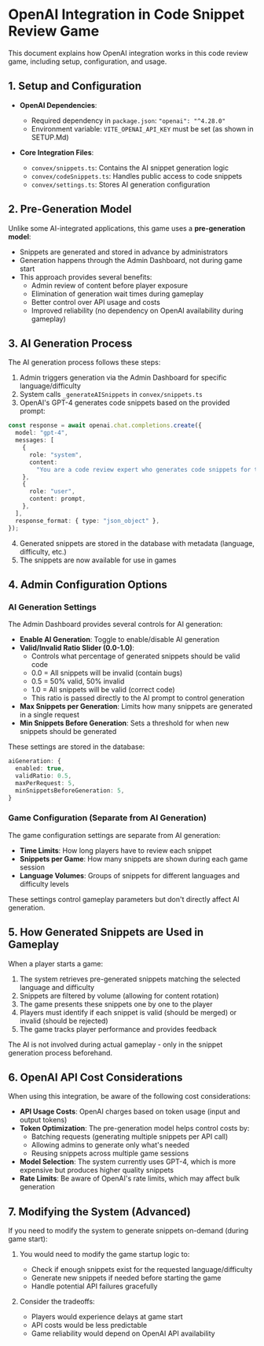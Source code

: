 # OpenAI Integration in Code Snippet Review Game

This document explains how OpenAI integration works in this code review game, including setup, configuration, and usage.

## 1. Setup and Configuration

- **OpenAI Dependencies**:

  - Required dependency in `package.json`: `"openai": "^4.28.0"`
  - Environment variable: `VITE_OPENAI_API_KEY` must be set (as shown in SETUP.Md)

- **Core Integration Files**:
  - `convex/snippets.ts`: Contains the AI snippet generation logic
  - `convex/codeSnippets.ts`: Handles public access to code snippets
  - `convex/settings.ts`: Stores AI generation configuration

## 2. Pre-Generation Model

Unlike some AI-integrated applications, this game uses a **pre-generation model**:

- Snippets are generated and stored in advance by administrators
- Generation happens through the Admin Dashboard, not during game start
- This approach provides several benefits:
  - Admin review of content before player exposure
  - Elimination of generation wait times during gameplay
  - Better control over API usage and costs
  - Improved reliability (no dependency on OpenAI availability during gameplay)

## 3. AI Generation Process

The AI generation process follows these steps:

1. Admin triggers generation via the Admin Dashboard for specific language/difficulty
2. System calls `_generateAISnippets` in `convex/snippets.ts`
3. OpenAI's GPT-4 generates code snippets based on the provided prompt:

```typescript
const response = await openai.chat.completions.create({
  model: "gpt-4",
  messages: [
    {
      role: "system",
      content:
        "You are a code review expert who generates code snippets for testing developers' ability to spot bugs.",
    },
    {
      role: "user",
      content: prompt,
    },
  ],
  response_format: { type: "json_object" },
});
```

4. Generated snippets are stored in the database with metadata (language, difficulty, etc.)
5. The snippets are now available for use in games

## 4. Admin Configuration Options

### AI Generation Settings

The Admin Dashboard provides several controls for AI generation:

- **Enable AI Generation**: Toggle to enable/disable AI generation
- **Valid/Invalid Ratio Slider (0.0-1.0)**:
  - Controls what percentage of generated snippets should be valid code
  - 0.0 = All snippets will be invalid (contain bugs)
  - 0.5 = 50% valid, 50% invalid
  - 1.0 = All snippets will be valid (correct code)
  - This ratio is passed directly to the AI prompt to control generation
- **Max Snippets per Generation**: Limits how many snippets are generated in a single request
- **Min Snippets Before Generation**: Sets a threshold for when new snippets should be generated

These settings are stored in the database:

```typescript
aiGeneration: {
  enabled: true,
  validRatio: 0.5,
  maxPerRequest: 5,
  minSnippetsBeforeGeneration: 5,
}
```

### Game Configuration (Separate from AI Generation)

The game configuration settings are separate from AI generation:

- **Time Limits**: How long players have to review each snippet
- **Snippets per Game**: How many snippets are shown during each game session
- **Language Volumes**: Groups of snippets for different languages and difficulty levels

These settings control gameplay parameters but don't directly affect AI generation.

## 5. How Generated Snippets are Used in Gameplay

When a player starts a game:

1. The system retrieves pre-generated snippets matching the selected language and difficulty
2. Snippets are filtered by volume (allowing for content rotation)
3. The game presents these snippets one by one to the player
4. Players must identify if each snippet is valid (should be merged) or invalid (should be rejected)
5. The game tracks player performance and provides feedback

The AI is not involved during actual gameplay - only in the snippet generation process beforehand.

## 6. OpenAI API Cost Considerations

When using this integration, be aware of the following cost considerations:

- **API Usage Costs**: OpenAI charges based on token usage (input and output tokens)
- **Token Optimization**: The pre-generation model helps control costs by:
  - Batching requests (generating multiple snippets per API call)
  - Allowing admins to generate only what's needed
  - Reusing snippets across multiple game sessions
- **Model Selection**: The system currently uses GPT-4, which is more expensive but produces higher quality snippets
- **Rate Limits**: Be aware of OpenAI's rate limits, which may affect bulk generation

## 7. Modifying the System (Advanced)

If you need to modify the system to generate snippets on-demand (during game start):

1. You would need to modify the game startup logic to:

   - Check if enough snippets exist for the requested language/difficulty
   - Generate new snippets if needed before starting the game
   - Handle potential API failures gracefully

2. Consider the tradeoffs:
   - Players would experience delays at game start
   - API costs would be less predictable
   - Game reliability would depend on OpenAI API availability
